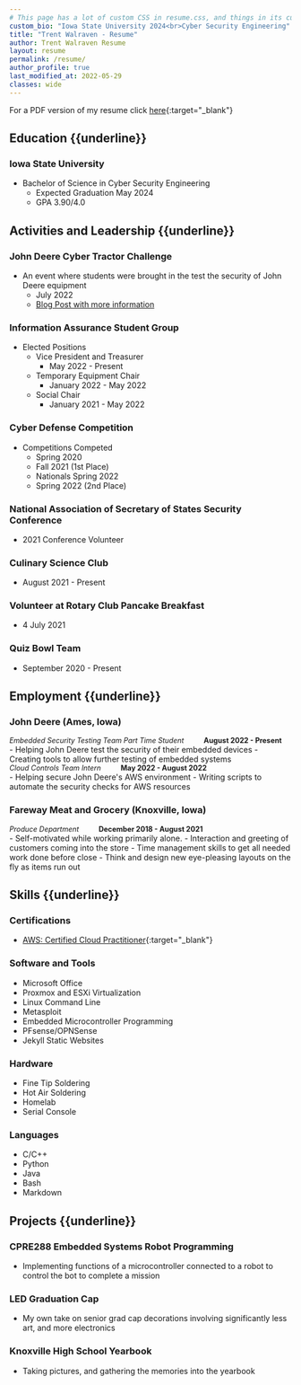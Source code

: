 ```yaml
---
# This page has a lot of custom CSS in resume.css, and things in its custom layout in resume.html
custom_bio: "Iowa State University 2024<br>Cyber Security Engineering"
title: "Trent Walraven - Resume"
author: Trent Walraven Resume
layout: resume
permalink: /resume/
author_profile: true
last_modified_at: 2022-05-29
classes: wide
---
```


For a PDF version of my resume click [here](/assets/files/resume.pdf){:target="_blank"}

## Education {{underline}}

### **Iowa State University**

- Bachelor of Science in Cyber Security Engineering
  - Expected Graduation May 2024
  - GPA 3.90/4.0
  
## Activities and Leadership {{underline}}

### John Deere Cyber Tractor Challenge

- An event where students were brought in the test the security of John Deere equipment
  - July 2022
  - [Blog Post with more information](/posts/Cyber-Tractor-Challenge)

### Information Assurance Student Group

- Elected Positions
  - Vice President and Treasurer
    - May 2022 - Present
  - Temporary Equipment Chair
    - January 2022 - May 2022
  - Social Chair
    - January 2021 - May 2022

### Cyber Defense Competition

- Competitions Competed
  - Spring 2020
  - Fall 2021 (1st Place)
  - Nationals Spring 2022
  - Spring 2022 (2nd Place)

### National Association of Secretary of States Security Conference

- 2021 Conference Volunteer
  
### Culinary Science Club

- August 2021 - Present

### Volunteer at Rotary Club Pancake Breakfast

- 4 July 2021

### Quiz Bowl Team

- September 2020 - Present

## Employment {{underline}}

### John Deere (Ames, Iowa)

<p style="font-size: .9em; margin: 0;"><em>Embedded Security Testing Team Part Time Student</em>&nbsp;&nbsp;&nbsp;&nbsp;&nbsp;&nbsp;&nbsp;&nbsp;&nbsp;&nbsp;<strong>August 2022 - Present</strong></p>
- Helping John Deere test the security of their embedded devices
- Creating tools to allow further testing of embedded systems

<p style="font-size: .9em; margin: 0;"><em>Cloud Controls Team Intern</em>&nbsp;&nbsp;&nbsp;&nbsp;&nbsp;&nbsp;&nbsp;&nbsp;&nbsp;&nbsp;<strong>May 2022 - August 2022</strong></p>
- Helping secure John Deere's AWS environment
- Writing scripts to automate the security checks for AWS resources

### Fareway Meat and Grocery (Knoxville, Iowa)

<p style="font-size: .9em; margin: 0;"><em>Produce Department</em>&nbsp;&nbsp;&nbsp;&nbsp;&nbsp;&nbsp;&nbsp;&nbsp;&nbsp;&nbsp;<strong>December  2018 - August 2021</strong></p>
- Self-motivated while working primarily alone.
- Interaction and greeting of customers coming into the store
- Time management skills to get all needed work done before close
- Think and design new eye-pleasing layouts on the fly as items run out

## Skills {{underline}}

### Certifications

- [AWS: Certified Cloud Practitioner](https://www.credly.com/badges/10cfa6da-e5e9-48e3-8fb7-65577a226488/linked_in?t=repi47){:target="_blank"}

<div class="row">
  <div class="column3">
    <h3 id="software-and-tools">Software and Tools</h3>
    <ul>
      <li>Microsoft Office</li>
      <li>Proxmox and ESXi Virtualization</li>
      <li>Linux Command Line</li>
      <li>Metasploit</li>
      <li>Embedded Microcontroller Programming</li>
      <li>PFsense/OPNSense</li>
      <li>Jekyll Static Websites</li>
    </ul>
  </div>
  <div class="column3">
    <h3 id="hardware">Hardware</h3>
    <ul>
      <li>Fine Tip Soldering</li>
      <li>Hot Air Soldering</li>
      <li>Homelab</li>
      <li>Serial Console</li>
    </ul>
  </div>
  <div class="column3">
    <h3 id="languages">Languages</h3>
    <ul>
      <li>C/C++</li>
      <li>Python</li>
      <li>Java</li>
      <li>Bash</li>
      <li>Markdown</li>
    </ul>
  </div>
</div>

## Projects {{underline}}

### CPRE288 Embedded Systems Robot Programming

- Implementing functions of a microcontroller connected to a robot to control the bot to complete a mission

### LED Graduation Cap

- My own take on senior grad cap decorations involving significantly less art, and more electronics
  
### Knoxville High School Yearbook

- Taking pictures, and gathering the memories into the yearbook
